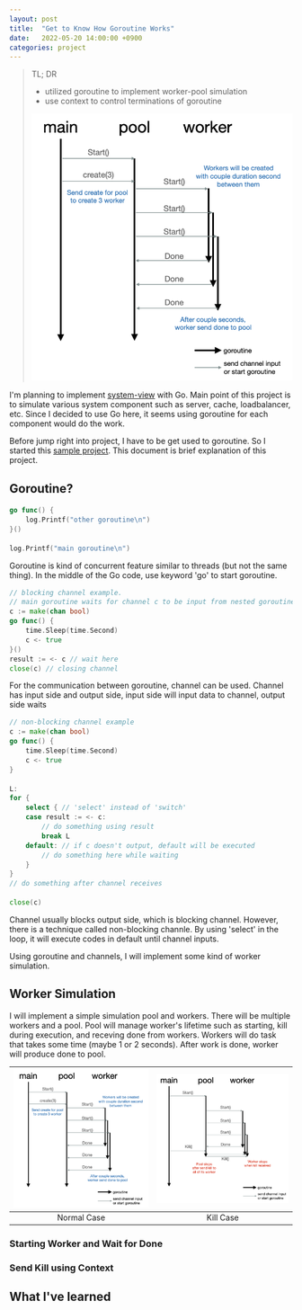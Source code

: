```yaml
---
layout: post
title:  "Get to Know How Goroutine Works"
date:   2022-05-20 14:00:00 +0900
categories: project
---
```

> TL; DR
>
> - utilized goroutine to implement worker-pool simulation
> - use context to control terminations of goroutine   
>
> ![normal](/assets/images/normal-case.png)
> 
  

I'm planning to implement [system-view](https://github.com/cocm1324/system-view) with Go. Main point of this project is to simulate various system component such as server, cache, loadbalancer, etc. Since I decided to use Go here, it seems using goroutine for each component would do the work.

Before jump right into project, I have to be get used to goroutine. So I started this [sample project](https://github.com/cocm1324/sample-goroutine). This document is brief explanation of this project.

## Goroutine? 

```go
go func() {
    log.Printf("other goroutine\n")
}()

log.Printf("main goroutine\n")
```
Goroutine is kind of concurrent feature similar to threads (but not the same thing). In the middle of the Go code, use keyword 'go' to start goroutine.  

```go
// blocking channel example. 
// main goroutine waits for channel c to be input from nested goroutine.
c := make(chan bool)
go func() {
    time.Sleep(time.Second)
    c <- true
}()
result := <- c // wait here
close(c) // closing channel
```

For the communication between goroutine, channel can be used.
Channel has input side and output side, input side will input data to channel, output side waits 

```go
// non-blocking channel example
c := make(chan bool)
go func() {
    time.Sleep(time.Second)
    c <- true
}

L:
for {
    select { // 'select' instead of 'switch'
    case result := <- c:
        // do something using result
        break L
    default: // if c doesn't output, default will be executed
        // do something here while waiting
    }
}
// do something after channel receives

close(c)
```

Channel usually blocks output side, which is blocking channel. However, there is a technique called non-blocking channle. By using 'select' in the loop, it will execute codes in default until channel inputs.

Using goroutine and channels, I will implement some kind of worker simulation.


## Worker Simulation  

I will implement a simple simulation pool and workers. There will be multiple workers and a pool. Pool will manage worker's lifetime such as starting, kill during execution, and receving done from workers. Workers will do task that takes some time (maybe 1 or 2 seconds). After work is done, worker will produce done to pool.

|![simple](/assets/images/normal-case.png)|![kill](/assets/images/kill-case.png)|
|:---:|:---:|
|Normal Case|Kill Case|


### Starting Worker and Wait for Done


### Send Kill using Context



## What I've learned